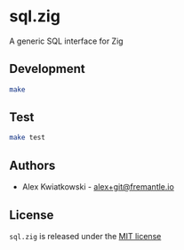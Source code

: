 # sql.zig

A generic SQL interface for Zig

## Development

```sh
make
```

## Test

```sh
make test
```

## Authors

- Alex Kwiatkowski - alex+git@fremantle.io

## License

`sql.zig` is released under the [MIT license](./LICENSE)

